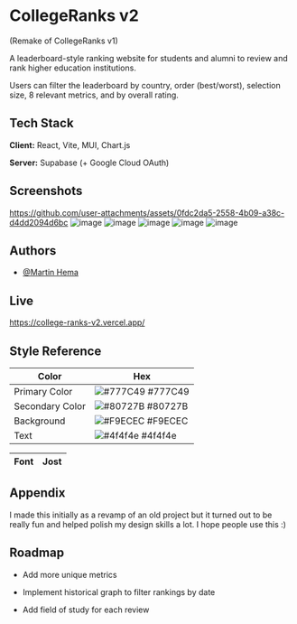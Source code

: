 # CollegeRanks v2
(Remake of CollegeRanks v1)

A leaderboard-style ranking website for students and alumni to review and rank higher education institutions.

Users can filter the leaderboard by country, order (best/worst), selection size, 8 relevant metrics, and by overall rating.



## Tech Stack

**Client:** React, Vite, MUI, Chart.js

**Server:** Supabase (+ Google Cloud OAuth)

## Screenshots
https://github.com/user-attachments/assets/0fdc2da5-2558-4b09-a38c-d4dd2094d6bc
![image](https://github.com/user-attachments/assets/3e345f2d-e736-4cd8-9bd6-c0aaf9736f9d)
![image](https://github.com/user-attachments/assets/5ac8f0d5-c30c-45ac-907c-b471a1865e88)
![image](https://github.com/user-attachments/assets/02b83a22-f178-46cb-9e9e-c886f9cfbbfc)
![image](https://github.com/user-attachments/assets/29baa36b-5b47-463c-a206-54c0b228e29b)
![image](https://github.com/user-attachments/assets/dbb8eb00-33c8-4456-b57a-d5cff218e6af)


## Authors

- [@Martin Hema](https://www.github.com/martin0he)

## Live

https://college-ranks-v2.vercel.app/

## Style Reference

| Color           | Hex                                                              |
| --------------- | ---------------------------------------------------------------- |
| Primary Color   | ![#777C49](https://via.placeholder.com/10/777C49?text=+) #777C49 |
| Secondary Color | ![#80727B](https://via.placeholder.com/10/80727B?text=+) #80727B |
| Background      | ![#F9ECEC](https://via.placeholder.com/10/F9ECEC?text=+) #F9ECEC |
| Text            | ![#4f4f4e](https://via.placeholder.com/10/4f4f4e?text=+) #4f4f4e |

| Font | Jost |
| ---- | ---- |

## Appendix

I made this initially as a revamp of an old project but it turned out to be really fun and helped polish my design skills a lot. I hope people use this :)

## Roadmap

- Add more unique metrics

- Implement historical graph to filter rankings by date

- Add field of study for each review
